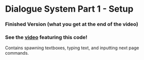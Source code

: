 # Dialogue System Part 1 - Setup
### Finished Version (what you get at the end of the video)
### See the [video](https://youtu.be/P79MXZ4SsIg) featuring this code!

Contains spawning textboxes, typing text, and inputting next page commands.
